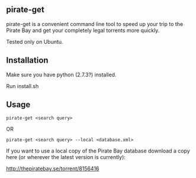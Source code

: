 pirate-get
---

pirate-get is a convenient command line tool to speed up your trip to the Pirate Bay and get your completely legal torrents more quickly.

Tested only on Ubuntu.

Installation
---

Make sure you have python (2.7.3?) installed.

Run install.sh

Usage
---

```
pirate-get <search query>
```

OR

```
pirate-get <search query> --local <database.xml>
```

If you want to use a local copy of the Pirate Bay database download a copy here (or wherever the latest version is currently):

http://thepiratebay.se/torrent/8156416
